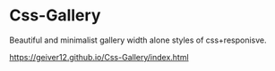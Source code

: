# Css-Gallery
 Beautiful and minimalist gallery width alone styles of css+responisve.

https://geiver12.github.io/Css-Gallery/index.html

